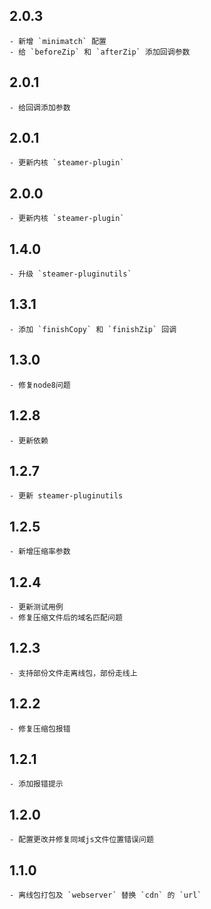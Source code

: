## 2.0.3
	- 新增 `minimatch` 配置
	- 给 `beforeZip` 和 `afterZip` 添加回调参数

## 2.0.1
	- 给回调添加参数

## 2.0.1
	- 更新内核 `steamer-plugin`

## 2.0.0
	- 更新内核 `steamer-plugin`

## 1.4.0
	- 升级 `steamer-pluginutils`

## 1.3.1
	- 添加 `finishCopy` 和 `finishZip` 回调

## 1.3.0
	- 修复node8问题

## 1.2.8 
	- 更新依赖

## 1.2.7
	- 更新 steamer-pluginutils


## 1.2.5
	- 新增压缩率参数


## 1.2.4
	- 更新测试用例
	- 修复压缩文件后的域名匹配问题


## 1.2.3
	- 支持部份文件走离线包，部份走线上


## 1.2.2
	- 修复压缩包报错



## 1.2.1
	- 添加报错提示



## 1.2.0
	- 配置更改并修复同域js文件位置错误问题



## 1.1.0
	- 离线包打包及 `webserver` 替换 `cdn` 的 `url`